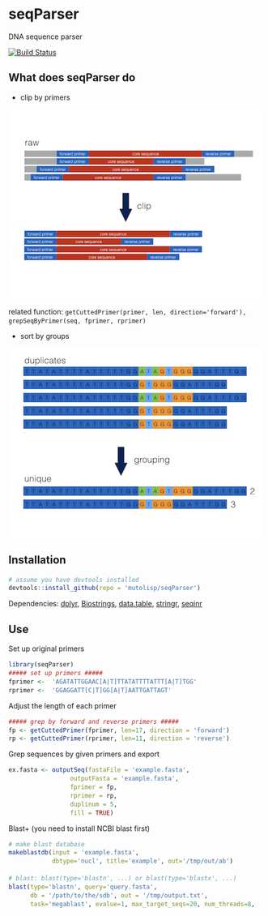 # seqParser
DNA sequence parser

[![Build Status](https://travis-ci.org/mutolisp/seqParser.svg?branch=master)](https://travis-ci.org/mutolisp/seqParser)

## What does seqParser do

* clip by primers

![seqParser](https://github.com/mutolisp/seqParser/raw/master/docs/seqParser1.png)

related function: ```getCuttedPrimer(primer, len, direction='forward'), grepSeqByPrimer(seq, fprimer, rprimer)```

* sort by groups

![seqParser](https://github.com/mutolisp/seqParser/raw/master/docs/seqParser2.png)

## Installation

```R
# assume you have devtools installed
devtools::install_github(repo = 'mutolisp/seqParser')
```

Dependencies: [dplyr](https://cran.r-project.org/package=dplyr), [Biostrings](https://bioconductor.org/packages/release/bioc/html/Biostrings.html),
[data.table](https://cran.r-project.org/package=data.table), 
[stringr](https://cran.r-project.org/package=stringr), 
[seqinr](https://cran.r-project.org/package=seqinr)

## Use

Set up original primers
```R
library(seqParser)
##### set up primers #####
fprimer <-  'AGATATTGGAAC[A|T]TTATATTTTATTT[A|T]TGG'
rprimer <-  'GGAGGATT[C|T]GG[A|T]AATTGATTAGT'
```

Adjust the length of each primer
```R
##### grep by forward and reverse primers #####
fp <- getCuttedPrimer(fprimer, len=17, direction = 'forward')
rp <- getCuttedPrimer(rprimer, len=11, direction = 'reverse')
```

Grep sequences by given primers and export
```R
ex.fasta <- outputSeq(fastaFile = 'example.fasta', 
                 outputFasta = 'example.fasta', 
                 fprimer = fp, 
                 rprimer = rp, 
                 duplinum = 5, 
                 fill = TRUE)
```

Blast+ (you need to install NCBI blast first)
```R
# make blast database
makeblastdb(input = 'example.fasta',
            dbtype='nucl', title='example', out='/tmp/out/ab')

# blast: blast(type='blastn', ...) or blast(type='blastx', ...)
blast(type='blastn', query='query.fasta',
      db = '/path/to/the/sdb', out = '/tmp/output.txt',
      task='megablast', evalue=1, max_target_seqs=20, num_threads=8,

```



